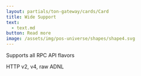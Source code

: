 ```yaml
---
layout: partials/ton-gateway/cards/Card
title: Wide Support
text:
  - text.md
button: Read more
image: /assets/img/pos-universe/shapes/shape4.svg
---
```


Supports all RPC API flavors

HTTP v2, v4, raw ADNL
